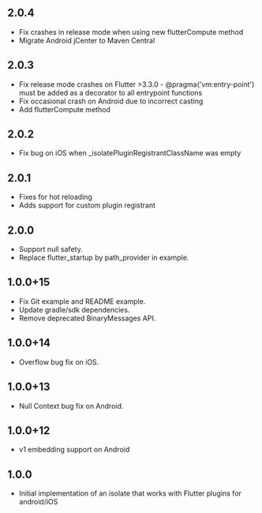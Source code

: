 ## 2.0.4
* Fix crashes in release mode when using new flutterCompute method
* Migrate Android jCenter to Maven Central

## 2.0.3
* Fix release mode crashes on Flutter >3.3.0 - @pragma('vm:entry-point') must be added as a decorator to all entrypoint functions
* Fix occasional crash on Android due to incorrect casting
* Add flutterCompute method

## 2.0.2
* Fix bug on iOS when _isolatePluginRegistrantClassName was empty

## 2.0.1

* Fixes for hot reloading
* Adds support for custom plugin registrant

## 2.0.0

* Support null safety.
* Replace flutter_startup by path_provider in example.

## 1.0.0+15

* Fix Git example and README example.
* Update gradle/sdk dependencies. 
* Remove deprecated BinaryMessages API.

## 1.0.0+14

* Overflow bug fix on iOS.

## 1.0.0+13

* Null Context bug fix on Android.

## 1.0.0+12

* v1 embedding support on Android

## 1.0.0

* Initial implementation of an isolate that works with Flutter plugins for android/iOS
